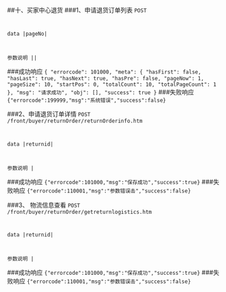 ##十、买家中心退货
###1、申请退货订单列表
```POST 	```
#
```data |pageNo| ```
#
```参数说明 || ```

###成功响应
    `{
    "errorcode": 101000,
    "meta": {
        "hasFirst": false,
        "hasLast": true,
        "hasNext": true,
        "hasPre": false,
        "pageNow": 1,
        "pageSize": 10,
        "startPos": 0,
        "totalCount": 10,
        "totalPageCount": 1
    },
    "msg": "请求成功",
    "obj": [],
    "success": true
}`
###失败响应
    `{"errorcode":199999,"msg":"系统错误","success":false}`
     
###2、申请退货订单详情
```POST /front/buyer/returnOrder/returnOrderinfo.htm```
#
```data |returnid| ```
#
```参数说明 |```

###成功响应
    `{"errorcode":101000,"msg":"保存成功","success":true}`
###失败响应
    `{"errorcode":110001,"msg":"参数错误击","success":false}`



###3、 物流信息查看
```POST /front/buyer/returnOrder/getreturnlogistics.htm```
#
```data |returnid| ```
#
```参数说明 | ```

###成功响应
    `{"errorcode":101000,"msg":"保存成功","success":true}`
###失败响应
    `{"errorcode":110001,"msg":"参数错误击","success":false}`


